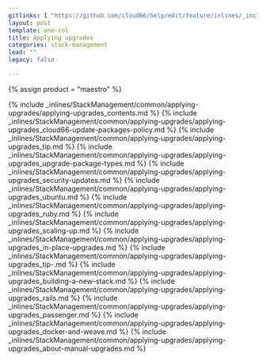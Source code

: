 ```yaml
---
gitlinks: [ "https://github.com/cloud66/help/edit/feature/inlines/_includes/_inlines/StackManagement/common/applying-upgrades/applying-upgrades_contents.md", "https://github.com/cloud66/help/edit/feature/inlines/_includes/_inlines/StackManagement/common/applying-upgrades/applying-upgrades_cloud66-update-packages-policy.md", "https://github.com/cloud66/help/edit/feature/inlines/_includes/_inlines/StackManagement/common/applying-upgrades/applying-upgrades_tip.md", "https://github.com/cloud66/help/edit/feature/inlines/_includes/_inlines/StackManagement/common/applying-upgrades/applying-upgrades_upgrade-package-types.md", "https://github.com/cloud66/help/edit/feature/inlines/_includes/_inlines/StackManagement/common/applying-upgrades/applying-upgrades_security-updates.md", "https://github.com/cloud66/help/edit/feature/inlines/_includes/_inlines/StackManagement/common/applying-upgrades/applying-upgrades_ubuntu.md", "https://github.com/cloud66/help/edit/feature/inlines/_includes/_inlines/StackManagement/common/applying-upgrades/applying-upgrades_ruby.md", "https://github.com/cloud66/help/edit/feature/inlines/_includes/_inlines/StackManagement/common/applying-upgrades/applying-upgrades_scaling-up.md", "https://github.com/cloud66/help/edit/feature/inlines/_includes/_inlines/StackManagement/common/applying-upgrades/applying-upgrades_in-place-upgrades.md", "https://github.com/cloud66/help/edit/feature/inlines/_includes/_inlines/StackManagement/common/applying-upgrades/applying-upgrades_tip-.md", "https://github.com/cloud66/help/edit/feature/inlines/_includes/_inlines/StackManagement/common/applying-upgrades/applying-upgrades_building-a-new-stack.md", "https://github.com/cloud66/help/edit/feature/inlines/_includes/_inlines/StackManagement/common/applying-upgrades/applying-upgrades_rails.md", "https://github.com/cloud66/help/edit/feature/inlines/_includes/_inlines/StackManagement/common/applying-upgrades/applying-upgrades_passenger.md", "https://github.com/cloud66/help/edit/feature/inlines/_includes/_inlines/StackManagement/common/applying-upgrades/applying-upgrades_docker-and-weave.md", "https://github.com/cloud66/help/edit/feature/inlines/_includes/_inlines/StackManagement/common/applying-upgrades/applying-upgrades_about-manual-upgrades.md" ]
layout: post
template: one-col
title: Applying upgrades
categories: stack-management
lead: ""
legacy: false

---
```

{% assign product = "maestro" %}

{% include _inlines/StackManagement/common/applying-upgrades/applying-upgrades_contents.md %}
{% include _inlines/StackManagement/common/applying-upgrades/applying-upgrades_cloud66-update-packages-policy.md %}
{% include _inlines/StackManagement/common/applying-upgrades/applying-upgrades_tip.md %}
{% include _inlines/StackManagement/common/applying-upgrades/applying-upgrades_upgrade-package-types.md %}
{% include _inlines/StackManagement/common/applying-upgrades/applying-upgrades_security-updates.md %}
{% include _inlines/StackManagement/common/applying-upgrades/applying-upgrades_ubuntu.md %}
{% include _inlines/StackManagement/common/applying-upgrades/applying-upgrades_ruby.md %}
{% include _inlines/StackManagement/common/applying-upgrades/applying-upgrades_scaling-up.md %}
{% include _inlines/StackManagement/common/applying-upgrades/applying-upgrades_in-place-upgrades.md %}
{% include _inlines/StackManagement/common/applying-upgrades/applying-upgrades_tip-.md %}
{% include _inlines/StackManagement/common/applying-upgrades/applying-upgrades_building-a-new-stack.md %}
{% include _inlines/StackManagement/common/applying-upgrades/applying-upgrades_rails.md %}
{% include _inlines/StackManagement/common/applying-upgrades/applying-upgrades_passenger.md %}
{% include _inlines/StackManagement/common/applying-upgrades/applying-upgrades_docker-and-weave.md %}
{% include _inlines/StackManagement/common/applying-upgrades/applying-upgrades_about-manual-upgrades.md %}
